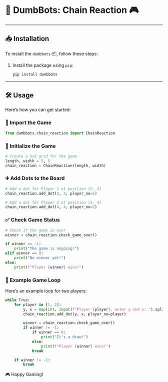 # 🤖 DumbBots: Chain Reaction 🎮
---

## 📥 Installation

To install the `dumbbots` 📦, follow these steps:

1. Install the package using `pip`:
   ```bash
   pip install dumbbots
   ```

---

## 🛠️ Usage

Here’s how you can get started:

### 📜 Import the Game
```python
from dumbbots.chain_reaction import ChainReaction
```

### 🔧 Initialize the Game
```python
# Create a 5x5 grid for the game
length, width = 5, 5
chain_reaction = ChainReaction(length, width)
```

### ➕ Add Dots to the Board
```python
# Add a dot for Player 1 at position (2, 3)
chain_reaction.add_dot(2, 3, player_no=1)

# Add a dot for Player 2 at position (4, 4)
chain_reaction.add_dot(4, 4, player_no=2)
```

### ✅ Check Game Status
```python
# Check if the game is over
winner = chain_reaction.check_game_over()

if winner == -1:
    print("The game is ongoing!")
elif winner == 0:
    print("No winner yet!")
else:
    print(f"Player {winner} wins!")
```

### 🔁 Example Game Loop
Here’s an example loop for two players:
```python
while True:
    for player in [1, 2]:
        y, x = map(int, input(f"Player {player}, enter y and x: ").split())
        chain_reaction.add_dot(y, x, player_no=player)

        winner = chain_reaction.check_game_over()
        if winner != -1:
            if winner == 0:
                print("It's a draw!")
            else:
                print(f"Player {winner} wins!")
            break

    if winner != -1:
        break
```

🎮 Happy Gaming!

